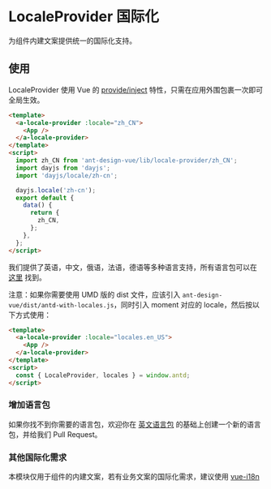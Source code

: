 # LocaleProvider 国际化

为组件内建文案提供统一的国际化支持。

## 使用

LocaleProvider 使用 Vue 的 [provide/inject](https://cn.vuejs.org/v2/api/#provide-inject) 特性，只需在应用外围包裹一次即可全局生效。

```html
<template>
  <a-locale-provider :locale="zh_CN">
    <App />
  </a-locale-provider>
</template>
<script>
  import zh_CN from 'ant-design-vue/lib/locale-provider/zh_CN';
  import dayjs from 'dayjs';
  import 'dayjs/locale/zh-cn';

  dayjs.locale('zh-cn');
  export default {
    data() {
      return {
        zh_CN,
      };
    },
  };
</script>
```

我们提供了英语，中文，俄语，法语，德语等多种语言支持，所有语言包可以在 [这里](https://github.com/vueComponent/ant-design-vue/tree/master/components/locale-provider) 找到。

注意：如果你需要使用 UMD 版的 dist 文件，应该引入 `ant-design-vue/dist/antd-with-locales.js`，同时引入 moment 对应的 locale，然后按以下方式使用：

```html
<template>
  <a-locale-provider :locale="locales.en_US">
    <App />
  </a-locale-provider>
</template>
<script>
  const { LocaleProvider, locales } = window.antd;
</script>
```

### 增加语言包

如果你找不到你需要的语言包，欢迎你在 [英文语言包](https://github.com/vueComponent/ant-design-vue/blob/master/components/locale-provider/en_US.js) 的基础上创建一个新的语言包，并给我们 Pull Request。

### 其他国际化需求

本模块仅用于组件的内建文案，若有业务文案的国际化需求，建议使用 [vue-i18n](https://github.com/kazupon/vue-i18n)

